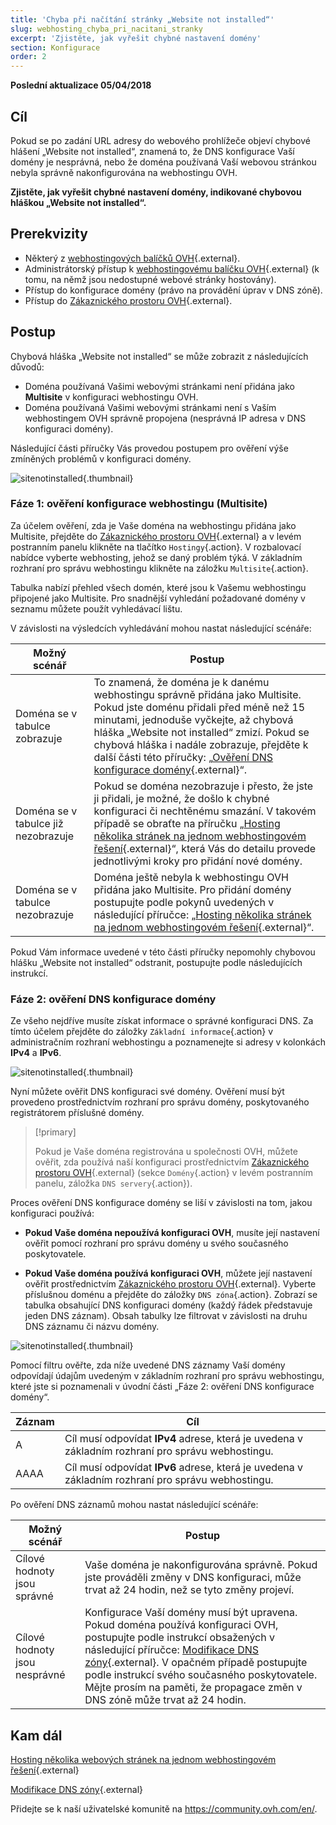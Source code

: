 ```yaml
---
title: 'Chyba při načítání stránky „Website not installed“'
slug: webhosting_chyba_pri_nacitani_stranky
excerpt: 'Zjistěte, jak vyřešit chybné nastavení domény'
section: Konfigurace
order: 2
---
```


**Poslední aktualizace 05/04/2018**

## Cíl

Pokud se po zadání URL adresy do webového prohlížeče objeví chybové hlášení „Website not installed“, znamená to, že DNS konfigurace Vaší domény je nesprávná, nebo že doména používaná Vaší webovou stránkou nebyla správně nakonfigurována na webhostingu OVH.

**Zjistěte, jak vyřešit chybné nastavení domény, indikované chybovou hláškou „Website not installed“.**

## Prerekvizity

- Některý z [webhostingových balíčků OVH](https://www.ovh.cz/webhosting/){.external}.
- Administrátorský přístup k [webhostingovému balíčku OVH](https://www.ovh.cz/webhosting/){.external} (k tomu, na němž jsou nedostupné webové stránky hostovány).
- Přístup do konfigurace domény (právo na provádění úprav v DNS zóně).
- Přístup do [Zákaznického prostoru OVH](https://www.ovh.com/auth/?action=gotomanager){.external}.

## Postup

Chybová hláška „Website not installed“ se může zobrazit z následujících důvodů:

- Doména používaná Vašimi webovými stránkami není přidána jako **Multisite** v konfiguraci webhostingu OVH.
- Doména používaná Vašimi webovými stránkami není s Vaším webhostingem OVH správně propojena (nesprávná IP adresa v DNS konfiguraci domény).

Následující části příručky Vás provedou postupem pro ověření výše zmíněných problémů v konfiguraci domény.

![sitenotinstalled](images/site-not-installed-webpage.png){.thumbnail}

### Fáze 1: ověření konfigurace webhostingu (Multisite)

Za účelem ověření, zda je Vaše doména na webhostingu přidána jako Multisite, přejděte do [Zákaznického prostoru OVH](https://www.ovh.com/auth/?action=gotomanager){.external} a v levém postranním panelu klikněte na tlačítko `Hostingy`{.action}. V rozbalovací nabídce vyberte webhosting, jehož se daný problém týká. V základním rozhraní pro správu webhostingu klikněte na záložku `Multisite`{.action}.

Tabulka nabízí přehled všech domén, které jsou k Vašemu webhostingu připojené jako Multisite. Pro snadnější vyhledání požadované domény v seznamu můžete použít vyhledávací lištu.

 V závislosti na výsledcích vyhledávání mohou nastat následující scénáře:

|Možný scénář|Postup|
|---|---|
|Doména se v tabulce zobrazuje|To znamená, že doména je k danému webhostingu správně přidána jako Multisite. Pokud jste doménu přidali před méně než 15 minutami, jednoduše vyčkejte, až chybová hláška „Website not installed“ zmizí. Pokud se chybová hláška i nadále zobrazuje, přejděte k další části této příručky: „[Ověření DNS konfigurace domény](https://docs.ovh.com/cz/cs/hosting/webhosting_chyba_pri_nacitani_stranky/#faze-2-overeni-dns-konfigurace-domeny){.external}“.|
|Doména se v tabulce již nezobrazuje|Pokud se doména nezobrazuje i přesto, že jste ji přidali, je možné, že došlo k chybné konfiguraci či nechtěnému smazání. V takovém případě se obraťte na příručku „[Hosting několika stránek na jednom webhostingovém řešení](https://docs.ovh.com/cz/cs/hosting/konfigurace-multisite-webhosting/){.external}“, která Vás do detailu provede jednotlivými kroky pro přidání nové domény.|
|Doména se v tabulce nezobrazuje|Doména ještě nebyla k webhostingu OVH přidána jako Multisite. Pro přidání domény postupujte podle pokynů uvedených v následující příručce: „[Hosting několika stránek na jednom webhostingovém řešení](https://docs.ovh.com/cz/cs/hosting/konfigurace-multisite-webhosting/){.external}“.|

Pokud Vám informace uvedené v této části příručky nepomohly chybovou hlášku „Website not installed“ odstranit, postupujte podle následujících instrukcí.

### Fáze 2: ověření DNS konfigurace domény

Ze všeho nejdříve musíte získat informace o správné konfiguraci DNS. Za tímto účelem přejděte do záložky `Základní informace`{.action} v administračním rozhraní webhostingu a poznamenejte si adresy v kolonkách **IPv4** a **IPv6**.

![sitenotinstalled](images/site-not-installed-know-a-records.png){.thumbnail}

Nyní můžete ověřit DNS konfiguraci své domény. Ověření musí být provedeno prostřednictvím rozhraní pro správu domény, poskytovaného registrátorem příslušné domény.

> [!primary]
>
> Pokud je Vaše doména registrována u společnosti OVH,  můžete ověřit, zda používá naší konfiguraci prostřednictvím [Zákaznického prostoru OVH](https://www.ovh.com/auth/?action=gotomanager){.external} (sekce `Domény`{.action} v levém postranním panelu, záložka `DNS servery`{.action}). 
>

Proces ověření DNS konfigurace domény se liší v závislosti na tom, jakou konfiguraci používá:

- **Pokud Vaše doména nepoužívá konfiguraci OVH**, musíte její nastavení ověřit pomocí rozhraní pro správu domény u svého současného poskytovatele.

- **Pokud Vaše doména používá konfiguraci OVH**, můžete její nastavení ověřit prostřednictvím [Zákaznického prostoru OVH](https://www.ovh.com/auth/?action=gotomanager){.external}. Vyberte příslušnou doménu a přejděte do záložky `DNS zóna`{.action}. Zobrazí se tabulka obsahující DNS konfiguraci domény (každý řádek představuje jeden DNS záznam). Obsah tabulky lze filtrovat v závislosti na druhu DNS záznamu či názvu domény.

![sitenotinstalled](images/site-not-installed-edit-ovh-dns-zone.png){.thumbnail}

Pomocí filtru ověřte, zda níže uvedené DNS záznamy Vaší domény odpovídají údajům uvedeným v základním rozhraní pro správu webhostingu, které jste si poznamenali v úvodní části „Fáze 2: ověření DNS konfigurace domény“.

|Záznam|Cíl|
|---|---|
|A|Cíl musí odpovídat **IPv4** adrese, která je uvedena v základním rozhraní pro správu webhostingu.|
|AAAA|Cíl musí odpovídat **IPv6** adrese, která je uvedena v základním rozhraní pro správu webhostingu.|

Po ověření DNS záznamů mohou nastat následující scénáře:

|Možný scénář|Postup|
|---|---|
|Cílové hodnoty jsou správné|Vaše doména je nakonfigurována správně.  Pokud jste prováděli změny v DNS konfiguraci, může trvat až 24 hodin, než se tyto změny projeví.|
|Cílové hodnoty jsou nesprávné|Konfigurace Vaší domény musí být upravena. Pokud doména používá konfiguraci OVH, postupujte podle instrukcí obsažených v následující příručce: [Modifikace DNS zóny](https://docs.ovh.com/cz/cs/domains/modifikace-dns-zony/){.external}. V opačném případě postupujte podle instrukcí svého současného poskytovatele. Mějte prosím na paměti, že propagace změn v DNS zóně může trvat až 24 hodin.|

## Kam dál 

[Hosting několika webových stránek na jednom webhostingovém řešení](https://docs.ovh.com/cz/cs/hosting/konfigurace-multisite-webhosting/){.external}

[Modifikace DNS zóny](https://docs.ovh.com/cz/cs/domains/modifikace-dns-zony/){.external}

Přidejte se k naší uživatelské komunitě na <https://community.ovh.com/en/>.